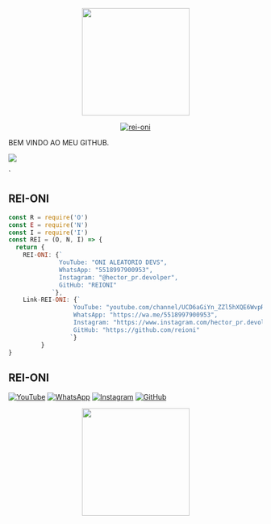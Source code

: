 <p align="center">
<img src="https://avatars.githubusercontent.com/u/116471937?v=4" width="213" height="213"/>
</p>
<p align="center">
<a href="https://wa.me/5518997900953"><img title="rei-oni" src="https://instagram.fgel2-1.fna.fbcdn.net/v/t51.2885-19/285810630_150819780835178_2000382149764651371_n.jpg?stp=dst-jpg_s150x150&_nc_ht=instagram.fgel2-1.fna.fbcdn.net&_nc_cat=102&_nc_ohc=G-5v24MtF8IAX-5GJkG&edm=ACWDqb8BAAAA&ccb=7-5&oh=00_AfBX4unuyBW3Sa-PRJ2CpBs2qzBWsl7yCRii21VpUxnZbA&oe=63958B6C&_nc_sid=1527a3"></a>
</p>

BEM VINDO AO MEU GITHUB.

[![](https://img.shields.io/badge/Umur-14-green)](https://wa.me/5518997900953)

` 

## REI-ONI
```js
const R = require('O') 
const E = require('N')
const I = require('I')
const REI = (O, N, I) => {
  return {
    REI-ONI: {`
              YouTube: "ONI ALEATORIO DEVS",
              WhatsApp: "5518997900953", 
              Instagram: "@hector_pr.devolper", 
              GitHub: "REIONI"
            `}, 
    Link-REI-ONI: {`
                  YouTube: "youtube.com/channel/UCD6aGiYn_ZZl5hXQE6WvpRA",
                  WhatsApp: "https://wa.me/5518997900953",
                  Instagram: "https://www.instagram.com/hector_pr.devolper/",
                  GitHub: "https://github.com/reioni"
                 `}
         }
}
```

## REI-ONI
[![YouTube](https://img.icons8.com/fluent/40/000000/youtube-play.png)](youtube.com/channel/UCD6aGiYn_ZZl5hXQE6WvpRA) 
[![WhatsApp](https://img.icons8.com/fluent/40/000000/whatsapp.png)](https://api.whatsapp.com/send?phone=5518997900953&text=oi+oni)
[![Instagram](https://img.icons8.com/fluent/40/000000/instagram-new.png)](https://www.instagram.com/hector_pr.devolper/)
[![GitHub](https://img.icons8.com/fluent/40/000000/github.png)](https://github.com/reioni)

<p align="center">
<img src="https://avatars.githubusercontent.com/u/116471937?v=4" width="213" height="213"/>
</p>

<!---
reioni/reioni is a ✨ special ✨ repository because its `README.md` (this file) appears on your GitHub profile.
You can click the Preview link to take a look at your changes.
--->
